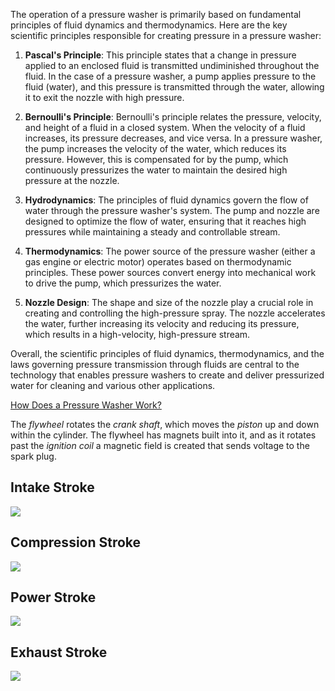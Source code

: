 The operation of a pressure washer is primarily based on fundamental principles of fluid dynamics and thermodynamics. Here are the key scientific principles responsible for creating pressure in a pressure washer:

1. **Pascal's Principle**: This principle states that a change in pressure applied to an enclosed fluid is transmitted undiminished throughout the fluid. In the case of a pressure washer, a pump applies pressure to the fluid (water), and this pressure is transmitted through the water, allowing it to exit the nozzle with high pressure.
    
2. **Bernoulli's Principle**: Bernoulli's principle relates the pressure, velocity, and height of a fluid in a closed system. When the velocity of a fluid increases, its pressure decreases, and vice versa. In a pressure washer, the pump increases the velocity of the water, which reduces its pressure. However, this is compensated for by the pump, which continuously pressurizes the water to maintain the desired high pressure at the nozzle.
    
3. **Hydrodynamics**: The principles of fluid dynamics govern the flow of water through the pressure washer's system. The pump and nozzle are designed to optimize the flow of water, ensuring that it reaches high pressures while maintaining a steady and controllable stream.
    
4. **Thermodynamics**: The power source of the pressure washer (either a gas engine or electric motor) operates based on thermodynamic principles. These power sources convert energy into mechanical work to drive the pump, which pressurizes the water.
    
5. **Nozzle Design**: The shape and size of the nozzle play a crucial role in creating and controlling the high-pressure spray. The nozzle accelerates the water, further increasing its velocity and reducing its pressure, which results in a high-velocity, high-pressure stream.
    

Overall, the scientific principles of fluid dynamics, thermodynamics, and the laws governing pressure transmission through fluids are central to the technology that enables pressure washers to create and deliver pressurized water for cleaning and various other applications.

[How Does a Pressure Washer Work?](https://youtu.be/ALqQtM9k7Ec?si=HCajr7LhyEu46yB1&t=21)

The *flywheel* rotates the *crank shaft*, which moves the *piston* up and down within the cylinder. The flywheel has magnets built into it, and as it rotates past the *ignition coil* a magnetic field is created that sends voltage to the spark plug.

## Intake Stroke
![](https://i.imgur.com/VoLeiAb.png)

## Compression Stroke
![](https://i.imgur.com/IuyfNWx.png)

## Power Stroke
![](https://i.imgur.com/3B10uh6.png)

## Exhaust Stroke
![](https://i.imgur.com/BbgWRG5.png)
